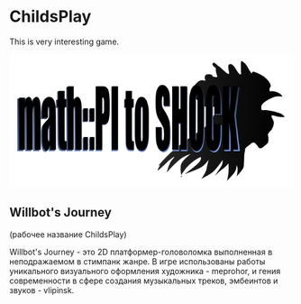 # ChildsPlay
This is very interesting game.

![PiToShockLogo](/PiToShock.png)

## Willbot's Journey
(рабочее название ChildsPlay)

Willbot's Journey - это 2D платформер-головоломка выполненная в неподражаемом в стимпанк жанре. В игре использованы работы уникального визуального оформления художника - meprohor, и гения современности в сфере создания музыкальных треков, эмбеинтов и звуков - vlipinsk.
